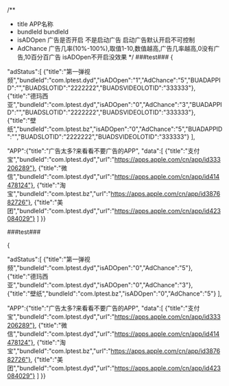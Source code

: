 /**
 *  title    APP名称
 *  bundleId bundleId
 *  isADOpen 广告是否开启 不是启动广告 启动广告默认开启不可控制
 *  AdChance 广告几率(10%-100%),取值1-10,数值越高,广告几率越高,0没有广告,10百分百广告 isADOpen不开启没效果
 */
###test###
{

"adStatus":[
{"title":"第一弹视频","bundleId":"com.lptest.dyd","isADOpen":"1","AdChance":"5","BUADAPPID":"","BUADSLOTID":"2222222","BUADSVIDEOLOTID":"333333"},
{"title":"德玛西亚","bundleId":"com.lptest.dyd","isADOpen":"0","AdChance":"3","BUADAPPID":"","BUADSLOTID":"2222222","BUADSVIDEOLOTID":"333333"},
{"title":"壁纸","bundleId":"com.lptest.bz","isADOpen":"0","AdChance":"5","BUADAPPID":"","BUADSLOTID":"2222222","BUADSVIDEOLOTID":"333333"}
],

"APP":{"title":"广告太多?来看看不要广告的APP",
"data":[
{"title":"支付宝","bundleId":"com.lptest.dyd","url":"https://apps.apple.com/cn/app/id333206289"},
{"title":"微信","bundleId":"com.lptest.dyd","url":"https://apps.apple.com/cn/app/id414478124"},
{"title":"淘宝","bundleId":"com.lptest.bz","url":"https://apps.apple.com/cn/app/id387682726"},
{"title":"美团","bundleId":"com.lptest.dyd","url":"https://apps.apple.com/cn/app/id423084029"}
]
}}

###test###

{

"adStatus":[
{"title":"第一弹视频","bundleId":"com.lptest.dyd","isADOpen":"0","AdChance":"5"},
{"title":"德玛西亚","bundleId":"com.lptest.dyd","isADOpen":"0","AdChance":"3"},
{"title":"壁纸","bundleId":"com.lptest.bz","isADOpen":"0","AdChance":"5"}
],

"APP":{"title":"广告太多?来看看不要广告的APP",
"data":[
{"title":"支付宝","bundleId":"com.lptest.dyd","url":"https://apps.apple.com/cn/app/id333206289"},
{"title":"微信","bundleId":"com.lptest.dyd","url":"https://apps.apple.com/cn/app/id414478124"},
{"title":"淘宝","bundleId":"com.lptest.bz","url":"https://apps.apple.com/cn/app/id387682726"},
{"title":"美团","bundleId":"com.lptest.dyd","url":"https://apps.apple.com/cn/app/id423084029"}
]
}}
